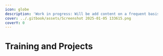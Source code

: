 ```yaml
---
icon: globe
description: 'Work in progress: Will be add content on a frequent basis.'
cover: ../.gitbook/assets/Screenshot 2025-01-05 133615.png
coverY: 0
---
```


# Training and Projects

